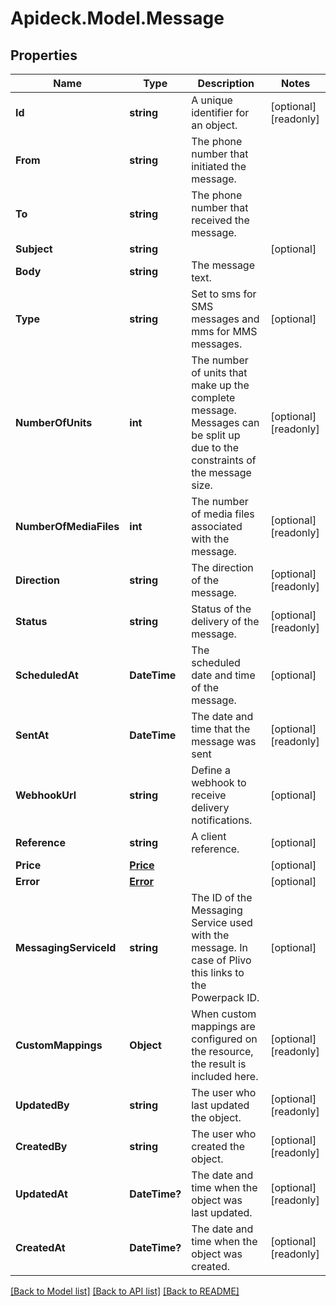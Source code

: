 # Apideck.Model.Message

## Properties

Name | Type | Description | Notes
------------ | ------------- | ------------- | -------------
**Id** | **string** | A unique identifier for an object. | [optional] [readonly] 
**From** | **string** | The phone number that initiated the message. | 
**To** | **string** | The phone number that received the message. | 
**Subject** | **string** |  | [optional] 
**Body** | **string** | The message text. | 
**Type** | **string** | Set to sms for SMS messages and mms for MMS messages. | [optional] 
**NumberOfUnits** | **int** | The number of units that make up the complete message. Messages can be split up due to the constraints of the message size. | [optional] [readonly] 
**NumberOfMediaFiles** | **int** | The number of media files associated with the message. | [optional] [readonly] 
**Direction** | **string** | The direction of the message. | [optional] [readonly] 
**Status** | **string** | Status of the delivery of the message. | [optional] [readonly] 
**ScheduledAt** | **DateTime** | The scheduled date and time of the message. | [optional] 
**SentAt** | **DateTime** | The date and time that the message was sent | [optional] [readonly] 
**WebhookUrl** | **string** | Define a webhook to receive delivery notifications. | [optional] 
**Reference** | **string** | A client reference. | [optional] 
**Price** | [**Price**](Price.md) |  | [optional] 
**Error** | [**Error**](Error.md) |  | [optional] 
**MessagingServiceId** | **string** | The ID of the Messaging Service used with the message. In case of Plivo this links to the Powerpack ID. | [optional] 
**CustomMappings** | **Object** | When custom mappings are configured on the resource, the result is included here. | [optional] [readonly] 
**UpdatedBy** | **string** | The user who last updated the object. | [optional] [readonly] 
**CreatedBy** | **string** | The user who created the object. | [optional] [readonly] 
**UpdatedAt** | **DateTime?** | The date and time when the object was last updated. | [optional] [readonly] 
**CreatedAt** | **DateTime?** | The date and time when the object was created. | [optional] [readonly] 

[[Back to Model list]](../README.md#documentation-for-models) [[Back to API list]](../README.md#documentation-for-api-endpoints) [[Back to README]](../README.md)

